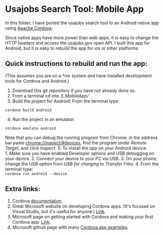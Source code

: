 # Usajobs Search Tool: Mobile App

In this folder, I have ported the usajobs search tool 
to an Android native app using  [Apache Cordova](https://cordova.apache.org/).  


Since native apps have more power than web apps, it is easy to change the 
HTTP headers and access the usajobs.gov open API.
I built this app for Android, but it is easy to rebuild the app 
for ios or other platforms.  

## Quick instructions to rebuild and run the app:

(This assumes you are on a *nix system and have installed
development tools for Cordova and Android.)

1. Download this git repository if you have not already done so.
2. From a terminal cd into *3_MobileApp/*
3. Build the project for Android: From the terminal type:  
 ```
 cordova build android
 ```
4. Run the project in an emulator:   
 ```
 cordova emulate android
 ```  
 Note that you can debug the running program from Chrome:
 in the address bar paste [chrome://inspect/#devices](chrome://inspect/#devices),
 find the program under *Remote Target*, and click *Inspect*.
5. To install the app on your Android device:  
    1. Make sure you have enabled Developer options and USB debugging on your device.
    2. Connect your device to your PC via USB.
    3. On your phone, change the USB option from *USB for charging* to *Transfer Files*.
    4. From the terminal type:  
        ```
        cordova run android --device
        ```

## Extra links:

1. Cordova [documentation](https://cordova.apache.org/docs/en/latest/).
2. Great Microsoft website on developing Cordova apps.  (It's focused on 
Visual Studio, but it's useful for anyone.)  [Link](https://taco.visualstudio.com/).
3. Microsoft page on getting started with Cordova and making your first 
Cordova app: [Link](https://taco.visualstudio.com/en-us/docs/vs-taco-2017-first-app/).
4. Microsoft github page with many 
[Cordova app examples](https://github.com/Microsoft/cordova-samples).
